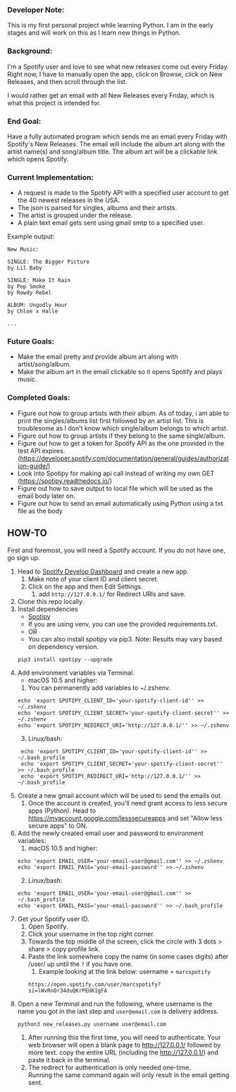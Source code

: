 ### Developer Note:

This is my first personal project while learning Python. I am in the early 
stages and will work on this as I learn new things in Python. 

### Background:

I'm a Spotify user and love to see what new releases come out every Friday.
Right now, I have to manually open the app, click on Browse, click on New
Releases, and then scroll through the list. 

I would rather get an email with all New Releases every Friday, which is what
this project is intended for. 

### End Goal: 
Have a fully automated program which sends me an email every Friday with 
Spotify's New Releases.  The email will include the album art along with the artist 
name(s) and song/album title.  The album art will be a clickable link 
which opens Spotify. 


### Current Implementation:
- A request is made to the Spotify API with a specified user account
 to get the 40 newest releases in the USA. 
- The json is parsed for singles, albums and their artists.
- The artist is grouped under the release.
- A plain text email gets sent using gmail smtp to a specified user. 

Example output: 
```
New Music:

SINGLE: The Bigger Picture
by Lil Baby

SINGLE: Make It Rain
by Pop Smoke
by Rowdy Rebel

ALBUM: Ungodly Hour
by Chloe x Halle

...
```

### Future Goals:
- Make the email pretty and provide album art along with artist/song/album.
- Make the album art in the email clickable so it opens Spotify and plays music. 

### Completed Goals:
- Figure out how to group artists with their album.  As of today, i am able to 
print the singles/albums list first followed by an artist list. This is troublesome
as I don't know which single/album belongs to which artist.
- Figure out how to group artists if they belong to the same single/album.
- Figure out how to get a token for Spotify API as the one provided in
the test API expires. (https://developer.spotify.com/documentation/general/guides/authorization-guide/)
- Look into Spotipy for making api call instead of writing my own 
GET (https://spotipy.readthedocs.io/) 
- Figure out how to save output to local file which will be used as the email
body later on.
- Figure out how to send an email automatically using Python using a txt file
as the body

## HOW-TO
First and foremost, you will need a Spotify account. If you do not have one, go sign up.
1. Head to [Spotify Develop Dashboard](https://developer.spotify.com/dashboard/applications)
and create a new app. 
    1. Make note of your client ID and client secret.
    2. Click on the app and then Edit Settings. 
        1. add `http://127.0.0.1/` for Redirect URIs and save.
2. Clone this repo locally.
3. Install dependencies
    - [Spotipy](https://spotipy.readthedocs.io/en/2.7.0/#installation)
    - If you are using venv, you can use the provided requirements.txt.
    - OR
    - You can also install spotipy via pip3.  Note: Results may vary based on dependency version.
    ```
    pip3 install spotipy --upgrade
   ```
4. Add environment variables via Terminal.
    - macOS 10.5 and higher:
    1. You can permanently add variables to ~/.zshenv.
    ```
    echo 'export SPOTIPY_CLIENT_ID='your-spotify-client-id'' >> ~/.zshenv
    echo 'export SPOTIPY_CLIENT_SECRET='your-spotify-client-secret'' >> ~/.zshenv
    echo 'export SPOTIPY_REDIRECT_URI='http://127.0.0.1/'' >> ~/.zshenv
    ```
   3. Linux/bash: 
   ```
    echo 'export SPOTIPY_CLIENT_ID='your-spotify-client-id'' >> ~/.bash_profile
    echo 'export SPOTIPY_CLIENT_SECRET='your-spotify-client-secret'' >> ~/.bash_profile
    echo 'export SPOTIPY_REDIRECT_URI='http://127.0.0.1/'' >> ~/.bash_profile
    ```
5. Create a new gmail account which will be used to send the emails out. 
    1. Once the account is created, you'll need grant access to less secure apps (Python).
    Head to https://myaccount.google.com/lesssecureapps and set
    "Allow less secure apps" to ON.
6. Add the newly created email user and password to environment variables:
    1. macOS 10.5 and higher:
    ```
    echo 'export EMAIL_USER='your-email-user@gmail.com'' >> ~/.zshenv
    echo 'export EMAIL_PASS='your-email-password'' >> ~/.zshenv
    ```
    2. Linux/bash:
    ```
    echo 'export EMAIL_USER='your-email-user@gmail.com'' >> ~/.bash_profile
    echo 'export EMAIL_PASS='your-email-password'' >> ~/.bash_profile
    ```
7. Get your Spotify user ID.
    1. Open Spotify.
    2. Click your username in the top right corner. 
    3. Towards the top middle of the screen, click the circle with 3 dots > share > 
    copy profile link. 
    4. Paste the link somewhere copy the name (in some cases digits) after /user/ 
    up until the `?` if you have one.
        1. Example looking at the link below: username = `marcspotify`
        ```
       https://open.spotify.com/user/marcspotify?si=lWvRnOr34duQKrPEUK1gFA
       ```
8. Open a new Terminal and run the following, where username is the name you got in 
the last step and `user@email.com` is delivery address. 
    ```
    python3 new_releases.py username user@email.com
    ```
   1. After running this the first time, you will need to authenticate. 
   Your web browser will open a blank page to http://127.0.0.1/ followed 
   by more text. copy the entire URL (including the http://127.0.0.1/) and 
   paste it back in the terminal. 
   2. The redirect for authentication is only needed one-time.  
   Running the same command again will only result in the email getting sent. 
